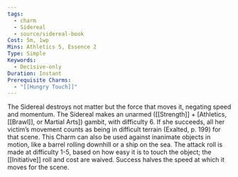 ```yaml
---
tags:
  - charm
  - Sidereal
  - source/sidereal-book
Cost: 5m, 1wp
Mins: Athletics 5, Essence 2
Type: Simple
Keywords:
  - Decisive-only
Duration: Instant
Prerequisite Charms:
  - "[[Hungry Touch]]"
---
```

The Sidereal destroys not matter but the force that moves it, negating speed and momentum. The Sidereal makes an unarmed ([[Strength]] + [Athletics, [[Brawl]], or Martial Arts]) gambit, with difficulty 6. If she succeeds, all her victim’s movement counts as being in difficult terrain (Exalted, p. 199) for that scene. This Charm can also be used against inanimate objects in motion, like a barrel rolling downhill or a ship on the sea. The attack roll is made at difficulty 1-5, based on how easy it is to touch the object; the [[Initiative]] roll and cost are waived. Success halves the speed at which it moves for the scene.